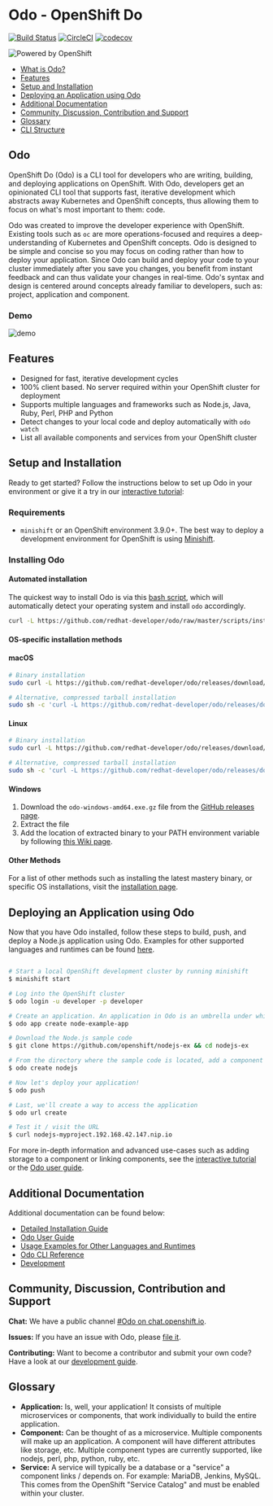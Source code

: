 # Odo - OpenShift Do

[![Build Status](https://travis-ci.org/redhat-developer/odo.svg?branch=master)](https://travis-ci.org/redhat-developer/odo) [![CircleCI](https://circleci.com/gh/redhat-developer/odo/tree/master.svg?style=svg)](https://circleci.com/gh/redhat-developer/odo/tree/master) [![codecov](https://codecov.io/gh/redhat-developer/odo/branch/master/graph/badge.svg)](https://codecov.io/gh/redhat-developer/odo)

![Powered by OpenShift](/docs/img/powered_by_openshift.png)

- [What is Odo?](#odo)
- [Features](#features)
- [Setup and Installation](#setup-and-installation)
- [Deploying an Application using Odo](#deploying-an-application-using-odo)
- [Additional Documentation](#additional-documentation)
- [Community, Discussion, Contribution and Support](#community-discussion-contribution-and-support)
- [Glossary](#glossary)
- [CLI Structure](#cli-structure)


## Odo

OpenShift Do (Odo) is a CLI tool for developers who are writing, building, and deploying applications on OpenShift. With Odo, developers get an opinionated CLI tool that supports fast, iterative development which abstracts away Kubernetes and OpenShift concepts, thus allowing them to focus on what's most important to them: code.

Odo was created to improve the developer experience with OpenShift. Existing tools such as `oc` are more operations-focused and requires a deep-understanding of Kubernetes and OpenShift concepts. Odo is designed to be simple and concise so you may focus on coding rather than how to deploy your application. Since Odo can build and deploy your code to your cluster immediately after you save you changes, you benefit from instant feedback and can thus validate your changes in real-time. Odo's syntax and design is centered around concepts already familiar to developers, such as: project, application and component.

### Demo

![demo](/docs/img/example.gif)

## Features

- Designed for fast, iterative development cycles
- 100% client based. No server required within your OpenShift cluster for deployment
- Supports multiple languages and frameworks such as Node.js, Java, Ruby, Perl, PHP and Python
- Detect changes to your local code and deploy automatically with `odo watch`
- List all available components and services from your OpenShift cluster

## Setup and Installation

Ready to get started? Follow the instructions below to set up Odo in your environment or give it a try in our [interactive tutorial](https://learn.openshift.com/introduction/developing-with-odo/):

### Requirements

  - `minishift` or an OpenShift environment 3.9.0+. The best way to deploy a development environment for OpenShift is using [Minishift](https://github.com/minishift/minishift).

### Installing Odo

#### Automated installation

The quickest way to install Odo is via this [bash script](./scripts/install.sh), which will automatically detect your operating system and install `odo` accordingly.

```sh
curl -L https://github.com/redhat-developer/odo/raw/master/scripts/install.sh | bash
```

#### OS-specific installation methods

#### macOS

```sh
# Binary installation
sudo curl -L https://github.com/redhat-developer/odo/releases/download/v0.0.19/odo-darwin-amd64 -o /usr/local/bin/odo && sudo chmod +x /usr/local/bin/odo

# Alternative, compressed tarball installation
sudo sh -c 'curl -L https://github.com/redhat-developer/odo/releases/download/v0.0.19/odo-darwin-amd64.gz | gzip -d > /usr/local/bin/odo; chmod +x /usr/local/bin/odo'
```

#### Linux

```sh
# Binary installation
sudo curl -L https://github.com/redhat-developer/odo/releases/download/v0.0.19/odo-linux-amd64 -o /usr/local/bin/odo && sudo chmod +x /usr/local/bin/odo

# Alternative, compressed tarball installation
sudo sh -c 'curl -L https://github.com/redhat-developer/odo/releases/download/v0.0.19/odo-linux-amd64.gz | gzip -d > /usr/local/bin/odo; chmod +x /usr/local/bin/odo'
```

#### Windows

1. Download the `odo-windows-amd64.exe.gz` file from the [GitHub releases page](https://github.com/redhat-developer/odo/releases).
2. Extract the file
3. Add the location of extracted binary to your PATH environment variable by following [this Wiki page](https://github.com/redhat-developer/odo/wiki/Setting-PATH-variable-on-Windows).

#### Other Methods

For a list of other methods such as installing the latest mastery binary, or specific OS installations, visit the [installation page](/docs/installation.md).

## Deploying an Application using Odo

Now that you have Odo installed, follow these steps to build, push, and deploy a Node.js application using Odo. Examples for other supported languages and runtimes can be found [here](https://github.com/redhat-developer/odo/blob/master/docs/examples.md).

```sh

# Start a local OpenShift development cluster by running minishift
$ minishift start

# Log into the OpenShift cluster
$ odo login -u developer -p developer

# Create an application. An application in Odo is an umbrella under which you add other components
$ odo app create node-example-app

# Download the Node.js sample code
$ git clone https://github.com/openshift/nodejs-ex && cd nodejs-ex

# From the directory where the sample code is located, add a component of type nodejs to your application 
$ odo create nodejs

# Now let's deploy your application!
$ odo push

# Last, we'll create a way to access the application
$ odo url create

# Test it / visit the URL
$ curl nodejs-myproject.192.168.42.147.nip.io
```

For more in-depth information and advanced use-cases such as adding storage to a component or linking components, see the [interactive tutorial](https://learn.openshift.com/introduction/developing-with-odo/) or the [Odo user guide](/docs/getting-started.md).

## Additional Documentation

Additional documentation can be found below:

  - [Detailed Installation Guide](https://github.com/redhat-developer/odo/blob/master/docs/installation.md)
  - [Odo User Guide](https://github.com/redhat-developer/odo/blob/master/docs/getting-started.md)
  - [Usage Examples for Other Languages and Runtimes](https://github.com/redhat-developer/odo/blob/master/docs/examples.md)
  - [Odo CLI Reference](https://github.com/redhat-developer/odo/blob/master/docs/cli-reference.md)
  - [Development](https://github.com/redhat-developer/odo/blob/master/docs/development.md)

## Community, Discussion, Contribution and Support

**Chat:** We have a public channel [#Odo on chat.openshift.io](https://chat.openshift.io/developers/channels/odo).

**Issues:** If you have an issue with Odo, please [file it](https://github.com/redhat-developer/odo/issues).

**Contributing:** Want to become a contributor and submit your own code? Have a look at our [development guide](https://github.com/redhat-developer/odo/blob/master/docs/development.md).

## Glossary

- **Application:** Is, well, your application! It consists of multiple microservices or components, that work individually to build the entire application.
- **Component:** Can be thought of as a microservice. Multiple components will make up an application. A component will have different attributes like storage, etc.
Multiple component types are currently supported, like nodejs, perl, php, python, ruby, etc.
- **Service:** A service will typically be a database or a "service" a component links / depends on. For example: MariaDB, Jenkins, MySQL. This comes from the OpenShift "Service Catalog" and must be enabled within your cluster.
